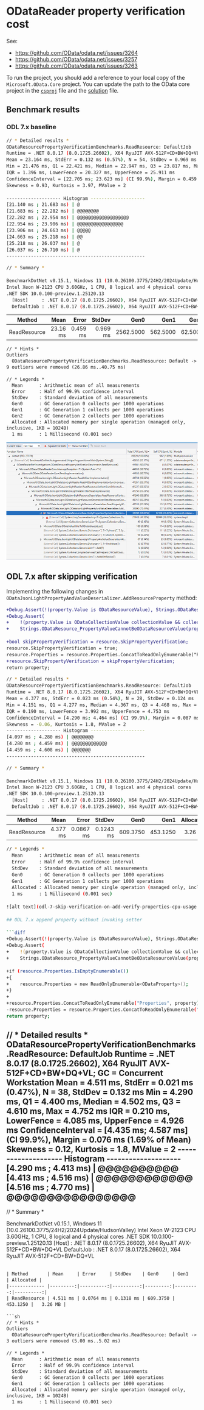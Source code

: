 ﻿# ODataReader property verification cost

See:
- https://github.com/OData/odata.net/issues/3264
- https://github.com/OData/odata.net/issues/3257
- https://github.com/OData/odata.net/issues/3263

To run the project, you should add a reference to your local copy of the `Microsoft.OData.Core` project.
You can update the path to the OData core project in the [`csproj`](./ODataReaderPerfInvestigations/ODataReaderPerfInvestigations.csproj) 
file and the [solution](./ODataReaderPerfInvestigations.sln) file.

## Benchmark results

### ODL 7.x baseline

```sh
// * Detailed results *
ODataResourcePropertyVerificationBenchmarks.ReadResource: DefaultJob
Runtime = .NET 8.0.17 (8.0.1725.26602), X64 RyuJIT AVX-512F+CD+BW+DQ+VL; GC = Concurrent Workstation
Mean = 23.164 ms, StdErr = 0.132 ms (0.57%), N = 54, StdDev = 0.969 ms
Min = 21.476 ms, Q1 = 22.421 ms, Median = 22.947 ms, Q3 = 23.817 ms, Max = 26.373 ms
IQR = 1.396 ms, LowerFence = 20.327 ms, UpperFence = 25.911 ms
ConfidenceInterval = [22.705 ms; 23.623 ms] (CI 99.9%), Margin = 0.459 ms (1.98% of Mean)
Skewness = 0.93, Kurtosis = 3.97, MValue = 2

-------------------- Histogram --------------------
[21.140 ms ; 21.683 ms) | @
[21.683 ms ; 22.282 ms) | @@@@@@@@
[22.282 ms ; 22.954 ms) | @@@@@@@@@@@@@@@@@@@
[22.954 ms ; 23.906 ms) | @@@@@@@@@@@@@@@@@
[23.906 ms ; 24.663 ms) | @@@@@
[24.663 ms ; 25.218 ms) | @@
[25.218 ms ; 26.037 ms) | @
[26.037 ms ; 26.710 ms) | @
---------------------------------------------------
```

```sh
// * Summary *

BenchmarkDotNet v0.15.1, Windows 11 (10.0.26100.3775/24H2/2024Update/HudsonValley)
Intel Xeon W-2123 CPU 3.60GHz, 1 CPU, 8 logical and 4 physical cores
.NET SDK 10.0.100-preview.1.25120.13
  [Host]     : .NET 8.0.17 (8.0.1725.26602), X64 RyuJIT AVX-512F+CD+BW+DQ+VL
  DefaultJob : .NET 8.0.17 (8.0.1725.26602), X64 RyuJIT AVX-512F+CD+BW+DQ+VL
```


| Method       | Mean     | Error    | StdDev   | Gen0      | Gen1     | Gen2    | Allocated |
|------------- |---------:|---------:|---------:|----------:|---------:|--------:|----------:|
| ReadResource | 23.16 ms | 0.459 ms | 0.969 ms | 2562.5000 | 562.5000 | 62.5000 |  12.65 MB |

```
// * Hints *
Outliers
  ODataResourcePropertyVerificationBenchmarks.ReadResource: Default -> 9 outliers were removed (26.86 ms..40.75 ms)

// * Legends *
  Mean      : Arithmetic mean of all measurements
  Error     : Half of 99.9% confidence interval
  StdDev    : Standard deviation of all measurements
  Gen0      : GC Generation 0 collects per 1000 operations
  Gen1      : GC Generation 1 collects per 1000 operations
  Gen2      : GC Generation 2 collects per 1000 operations
  Allocated : Allocated memory per single operation (managed only, inclusive, 1KB = 1024B)
  1 ms      : 1 Millisecond (0.001 sec)
```

![alt text](odl-7-baseline-verify-properties-cpu-usage.png)

## ODL 7.x after skipping verification

Implementing the following changes in `ODataJsonLightPropertyAndValueDeserializer.AddResourceProperty` method:

```diff
+Debug.Assert(!(property.Value is ODataResourceValue), Strings.ODataResource_PropertyValueCannotBeODataResourceValue(property.Name));
+Debug.Assert(
+    !(property.Value is ODataCollectionValue collectionValue && collectionValue.Items.Any(item => item is ODataResourceValue)),
+    Strings.ODataResource_PropertyValueCannotBeODataResourceValue(property.Name));

+bool skipPropertyVerification = resource.SkipPropertyVerification;
resource.SkipPropertyVerification = true;
resource.Properties = resource.Properties.ConcatToReadOnlyEnumerable("Properties", property);
+resource.SkipPropertyVerification = skipPropertyVerification;
return property;
```


```sh
// * Detailed results *
ODataResourcePropertyVerificationBenchmarks.ReadResource: DefaultJob
Runtime = .NET 8.0.17 (8.0.1725.26602), X64 RyuJIT AVX-512F+CD+BW+DQ+VL; GC = Concurrent Workstation
Mean = 4.377 ms, StdErr = 0.023 ms (0.54%), N = 28, StdDev = 0.124 ms
Min = 4.151 ms, Q1 = 4.277 ms, Median = 4.367 ms, Q3 = 4.468 ms, Max = 4.554 ms
IQR = 0.190 ms, LowerFence = 3.992 ms, UpperFence = 4.753 ms
ConfidenceInterval = [4.290 ms; 4.464 ms] (CI 99.9%), Margin = 0.087 ms (1.98% of Mean)
Skewness = -0.06, Kurtosis = 1.8, MValue = 2
-------------------- Histogram --------------------
[4.097 ms ; 4.280 ms) | @@@@@@@@
[4.280 ms ; 4.459 ms) | @@@@@@@@@@@@@
[4.459 ms ; 4.608 ms) | @@@@@@@
---------------------------------------------------
```

```sh
// * Summary *

BenchmarkDotNet v0.15.1, Windows 11 (10.0.26100.3775/24H2/2024Update/HudsonValley)
Intel Xeon W-2123 CPU 3.60GHz, 1 CPU, 8 logical and 4 physical cores
.NET SDK 10.0.100-preview.1.25120.13
  [Host]     : .NET 8.0.17 (8.0.1725.26602), X64 RyuJIT AVX-512F+CD+BW+DQ+VL
  DefaultJob : .NET 8.0.17 (8.0.1725.26602), X64 RyuJIT AVX-512F+CD+BW+DQ+VL
```


| Method       | Mean     | Error     | StdDev    | Gen0     | Gen1     | Allocated |
|------------- |---------:|----------:|----------:|---------:|---------:|----------:|
| ReadResource | 4.377 ms | 0.0867 ms | 0.1243 ms | 609.3750 | 453.1250 |   3.26 MB |

```sh
// * Legends *
  Mean      : Arithmetic mean of all measurements
  Error     : Half of 99.9% confidence interval
  StdDev    : Standard deviation of all measurements
  Gen0      : GC Generation 0 collects per 1000 operations
  Gen1      : GC Generation 1 collects per 1000 operations
  Allocated : Allocated memory per single operation (managed only, inclusive, 1KB = 1024B)
  1 ms      : 1 Millisecond (0.001 sec)

![alt text](odl-7-skip-verification-on-add-verify-properties-cpu-usage.png)

## ODL 7.x append property without invoking setter

```diff
+Debug.Assert(!(property.Value is ODataResourceValue), Strings.ODataResource_PropertyValueCannotBeODataResourceValue(property.Name));
+Debug.Assert(
+    !(property.Value is ODataCollectionValue collectionValue && collectionValue.Items.Any(item => item is ODataResourceValue)),
+    Strings.ODataResource_PropertyValueCannotBeODataResourceValue(property.Name));

+if (resource.Properties.IsEmptyEnumerable())
+{
+    resource.Properties = new ReadOnlyEnumerable<ODataProperty>();
+}
+
+resource.Properties.ConcatToReadOnlyEnumerable("Properties", property);
-resource.Properties = resource.Properties.ConcatToReadOnlyEnumerable("Properties", property);
return property;
```

// * Detailed results *
ODataResourcePropertyVerificationBenchmarks.ReadResource: DefaultJob
Runtime = .NET 8.0.17 (8.0.1725.26602), X64 RyuJIT AVX-512F+CD+BW+DQ+VL; GC = Concurrent Workstation
Mean = 4.511 ms, StdErr = 0.021 ms (0.47%), N = 38, StdDev = 0.132 ms
Min = 4.290 ms, Q1 = 4.400 ms, Median = 4.502 ms, Q3 = 4.610 ms, Max = 4.752 ms
IQR = 0.210 ms, LowerFence = 4.085 ms, UpperFence = 4.926 ms
ConfidenceInterval = [4.435 ms; 4.587 ms] (CI 99.9%), Margin = 0.076 ms (1.69% of Mean)
Skewness = 0.12, Kurtosis = 1.8, MValue = 2
-------------------- Histogram --------------------
[4.290 ms ; 4.413 ms) | @@@@@@@@@@
[4.413 ms ; 4.516 ms) | @@@@@@@@@@@@
[4.516 ms ; 4.770 ms) | @@@@@@@@@@@@@@@@
---------------------------------------------------

// * Summary *

BenchmarkDotNet v0.15.1, Windows 11 (10.0.26100.3775/24H2/2024Update/HudsonValley)
Intel Xeon W-2123 CPU 3.60GHz, 1 CPU, 8 logical and 4 physical cores
.NET SDK 10.0.100-preview.1.25120.13
  [Host]     : .NET 8.0.17 (8.0.1725.26602), X64 RyuJIT AVX-512F+CD+BW+DQ+VL
  DefaultJob : .NET 8.0.17 (8.0.1725.26602), X64 RyuJIT AVX-512F+CD+BW+DQ+VL
```

| Method       | Mean     | Error     | StdDev    | Gen0     | Gen1     | Allocated |
|------------- |---------:|----------:|----------:|---------:|---------:|----------:|
| ReadResource | 4.511 ms | 0.0764 ms | 0.1318 ms | 609.3750 | 453.1250 |   3.26 MB |

```sh
// * Hints *
Outliers
  ODataResourcePropertyVerificationBenchmarks.ReadResource: Default -> 3 outliers were removed (5.00 ms..5.02 ms)

// * Legends *
  Mean      : Arithmetic mean of all measurements
  Error     : Half of 99.9% confidence interval
  StdDev    : Standard deviation of all measurements
  Gen0      : GC Generation 0 collects per 1000 operations
  Gen1      : GC Generation 1 collects per 1000 operations
  Allocated : Allocated memory per single operation (managed only, inclusive, 1KB = 1024B)
  1 ms      : 1 Millisecond (0.001 sec)
```
